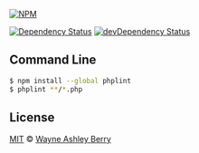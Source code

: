 [![NPM](https://nodei.co/npm/phplint.png?downloads=true&stars=true)](https://nodei.co/npm/phplint/)

[![Dependency Status](https://david-dm.org/wayneashleyberry/node-phplint/status.svg?style=flat)](https://david-dm.org/wayneashleyberry/node-phplint#info=dependencies)
[![devDependency Status](https://david-dm.org/wayneashleyberry/node-phplint/dev-status.svg?style=flat)](https://david-dm.org/wayneashleyberry/node-phplint#info=devDependencies)

## Command Line

```sh
$ npm install --global phplint
$ phplint **/*.php
```

## License

[MIT](http://opensource.org/licenses/MIT) © [Wayne Ashley Berry](https://twitter.com/waynethebrain)
